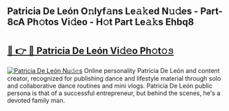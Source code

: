 ## Patricia De León O𝚗lyf𝚊ns Le𝚊𝚔ed N𝚞𝚍es - Part-8cA Ph𝚘tos Vi𝚍eo - H𝚘t Part Le𝚊𝚔s Ehbq8

# <h2><a href="http://hf4avk.feru.top/?c=Patricia+De+Le%c3%b3n">🔗 👉 🔴 Patricia De León Vi𝚍𝚎o Ph𝚘t𝚘𝚜</a></h2>

[![Patricia De León Nu𝚍𝚎s](https://i.imgur.com/0TWrTi3.gif)](http://hf4avk.feru.top/?c=Patricia+De+Le%c3%b3n)
Online personality Patricia De León and content creator, recognized for publishing dance and lifestyle material through solo and collaborative dance routines and mini vlogs. Patricia De León public persona is that of a successful entrepreneur, but behind the scenes, he's a devoted family man. 
